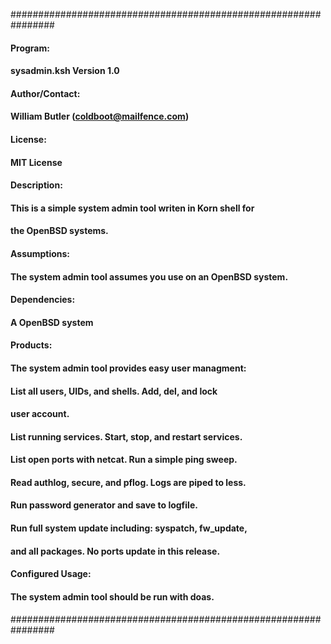 ################################################################
#### 
#### Program:
#### sysadmin.ksh Version 1.0
#### 
#### Author/Contact:
#### William Butler (coldboot@mailfence.com)
#### 
#### License:
#### MIT License
#### 
#### Description:
#### This is a simple system admin tool writen in Korn shell for
#### the OpenBSD systems.
#### 
#### Assumptions:
#### The system admin tool assumes you use on an OpenBSD system.
#### 
#### Dependencies: 
#### A OpenBSD system
#### 
#### Products:
#### The system admin tool provides easy user managment: 
#### List all users, UIDs, and shells. Add, del, and lock 
#### user account.
#### List running services. Start, stop, and restart services.
#### List open ports with netcat. Run a simple ping sweep.
#### Read authlog, secure, and pflog. Logs are piped to less.
#### Run password generator and save to logfile.
#### Run full system update including: syspatch, fw_update, 
#### and all packages. No ports update in this release.
####
#### Configured Usage:
#### The system admin tool should be run with doas.
#### 
################################################################
